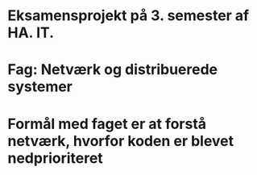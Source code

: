 # Eksamensprojekt på 3. semester af HA. IT.
# Fag: Netværk og distribuerede systemer

# Formål med faget er at forstå netværk, hvorfor koden er blevet nedprioriteret